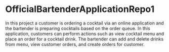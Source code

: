 # OfficialBartenderApplicationRepo1
In this project a customer is ordering a cocktail 
via an online application and the bartender is preparing cocktails based on 
the order queue. In this application, customers can perform actions 
such as view cocktail menu and place an order for a 
cocktail drink. The bartender can add and delete drinks from menu, view 
customer orders, and create orders for customer.
